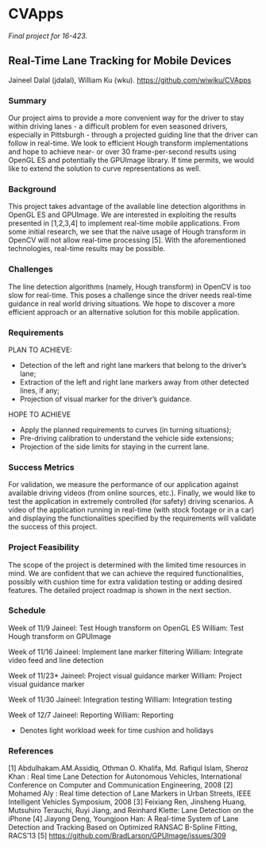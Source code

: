 # CVApps
*Final project for 16-423.*

## Real-Time Lane Tracking for Mobile Devices
Jaineel Dalal (jdalal), William Ku (wku).
https://github.com/wiwiku/CVApps

### Summary
Our project aims to provide a more convenient way for the driver to stay within driving lanes - a difficult problem for even seasoned drivers, especially in Pittsburgh - through a projected guiding line that the driver can follow in real-time. We look to efficient Hough transform implementations and hope to achieve near- or over 30 frame-per-second results using OpenGL ES and potentially the GPUImage library. If time permits, we would like to extend the solution to curve representations as well.

### Background
This project takes advantage of the available line detection algorithms in OpenGL ES and GPUImage. We are interested in exploiting the results presented in [1,2,3,4] to implement real-time mobile applications. From some initial research, we see that the naive usage of Hough transform in OpenCV will not allow real-time processing [5]. With the aforementioned technologies, real-time results may be possible.

### Challenges
The line detection algorithms (namely, Hough transform) in OpenCV is too slow for real-time. This poses a challenge since the driver needs real-time guidance in real world driving situations. We hope to discover a more efficient approach or an alternative solution for this mobile application.

### Requirements
PLAN TO ACHIEVE:
- Detection of the left and right lane markers that belong to the driver’s lane;
- Extraction of the left and right lane markers away from other detected lines, if any;
- Projection of visual marker for the driver’s guidance.

HOPE TO ACHIEVE
- Apply the planned requirements to curves (in turning situations);
- Pre-driving calibration to understand the vehicle side extensions;
- Projection of the side limits for staying in the current lane.

### Success Metrics
For validation, we measure the performance of our application against available driving videos (from online sources, etc.). Finally, we would like to test the application in extremely controlled (for safety) driving scenarios. A video of the application running in real-time (with stock footage or in a car) and displaying the functionalities specified by the requirements will validate the success of this project.

### Project Feasibility
The scope of the project is determined with the limited time resources in mind. We are confident that we can achieve the required functionalities, possibly with cushion time for extra validation testing or adding desired features. The detailed project roadmap is shown in the next section.

### Schedule
Week of 11/9
Jaineel: Test Hough transform on OpenGL ES
William: Test Hough transform on GPUImage

Week of 11/16
Jaineel: Implement lane marker filtering
William: Integrate video feed and line detection

Week of 11/23*
Jaineel: Project visual guidance marker
William: Project visual guidance marker

Week of 11/30
Jaineel: Integration testing
William: Integration testing

Week of 12/7
Jaineel: Reporting
William: Reporting

* Denotes light workload week for time cushion and holidays

### References
[1] Abdulhakam.AM.Assidiq, Othman O. Khalifa, Md. Rafiqul Islam, Sheroz Khan : Real time Lane Detection for Autonomous Vehicles, International Conference on Computer and Communication Engineering, 2008
[2] Mohamed Aly : Real time detection of Lane Markers in Urban Streets, IEEE Intelligent Vehicles Symposium, 2008
[3] Feixiang Ren, Jinsheng Huang, Mutsuhiro Terauchi, Ruyi Jiang, and Reinhard Klette: Lane Detection on the iPhone
[4] Jiayong Deng, Youngjoon Han: A Real-time System of Lane Detection and Tracking Based on Optimized RANSAC B-Spline Fitting, RACS’13
[5] https://github.com/BradLarson/GPUImage/issues/309

